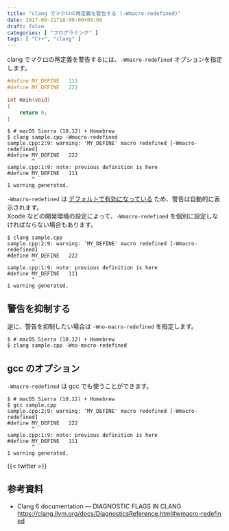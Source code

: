 ```yaml
---
title: "clang でマクロの再定義を警告する (-Wmacro-redefined)"
date: 2017-09-21T18:00:00+09:00
draft: false
categories: [ "プログラミング" ]
tags: [ "C++", "clang" ]
---
```


clang でマクロの再定義を警告するには、```-Wmacro-redefined``` オプションを指定します。

```cpp
#define MY_DEFINE   111
#define MY_DEFINE   222

int main(void)
{
    return 0;
}
```

```shell
$ # macOS Sierra (10.12) + Homebrew
$ clang sample.cpp -Wmacro-redefined
sample.cpp:2:9: warning: 'MY_DEFINE' macro redefined [-Wmacro-redefined]
#define MY_DEFINE   222
        ^
sample.cpp:1:9: note: previous definition is here
#define MY_DEFINE   111
        ^
1 warning generated.
```

```-Wmacro-redefined``` は [デフォルトで有効になっている](https://clang.llvm.org/docs/DiagnosticsReference.html#wmacro-redefined) ため、警告は自動的に表示されます。<br />
Xcode などの開発環境の設定によって、```-Wmacro-redefined``` を個別に設定しなければならない場合もあります。

```shell
$ clang sample.cpp
sample.cpp:2:9: warning: 'MY_DEFINE' macro redefined [-Wmacro-redefined]
#define MY_DEFINE   222
        ^
sample.cpp:1:9: note: previous definition is here
#define MY_DEFINE   111
        ^
1 warning generated.
```

## 警告を抑制する

逆に、警告を抑制したい場合は ```-Wno-macro-redefined``` を指定します。

```shell
$ # macOS Sierra (10.12) + Homebrew
$ clang sample.cpp -Wno-macro-redefined
```

## gcc のオプション

```-Wmacro-redefined``` は gcc でも使うことができます。

```shell
$ # macOS Sierra (10.12) + Homebrew
$ gcc sample.cpp
sample.cpp:2:9: warning: 'MY_DEFINE' macro redefined [-Wmacro-redefined]
#define MY_DEFINE   222
        ^
sample.cpp:1:9: note: previous definition is here
#define MY_DEFINE   111
        ^
1 warning generated.
```

{{< twitter >}}

## 参考資料

- Clang 6 documentation &mdash; DIAGNOSTIC FLAGS IN CLANG<br />
  <span style="word-break: break-all;">
  https://clang.llvm.org/docs/DiagnosticsReference.html#wmacro-redefined
  </span>
